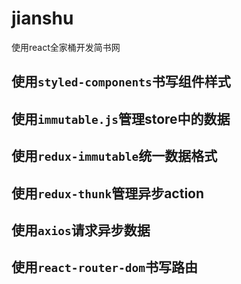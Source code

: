 # jianshu

使用react全家桶开发简书网

## 使用`styled-components`书写组件样式

## 使用`immutable.js`管理store中的数据

## 使用`redux-immutable`统一数据格式

## 使用`redux-thunk`管理异步action

## 使用`axios`请求异步数据

## 使用`react-router-dom`书写路由